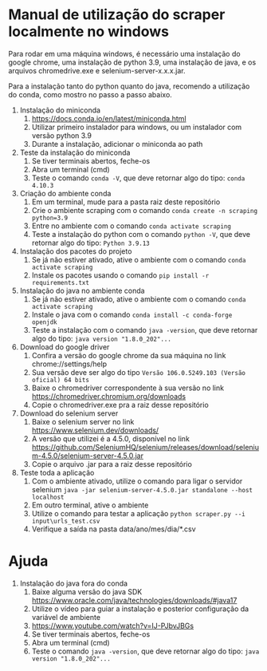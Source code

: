 # Manual de utilização do scraper localmente no windows

Para rodar em uma máquina windows, é necessário uma instalação do google chrome,
uma instalação de python 3.9, uma instalação de java, e os arquivos
chromedrive.exe e selenium-server-x.x.x.jar.

Para a instalação tanto do python quanto do java, recomendo a utilização do conda,
como mostro no passo a passo abaixo.

1. Instalação do miniconda
    1. https://docs.conda.io/en/latest/miniconda.html
    2. Utilizar primeiro instalador para windows, ou um instalador com versão python 3.9
    3. Durante a instalação, adicionar o miniconda ao path
2. Teste da instalação do miniconda
    1. Se tiver terminais abertos, feche-os
    2. Abra um terminal (cmd)
    3. Teste o comando ```conda -V```, que deve retornar algo do tipo: ```conda 4.10.3```
3. Criação do ambiente conda
    1. Em um terminal, mude para a pasta raiz deste repositório
    2. Crie o ambiente scraping com o comando ```conda create -n scraping python=3.9```
    3. Entre no ambiente com o comando ```conda activate scraping```
    4. Teste a instalação do python com o comando ```python -V```, que deve retornar algo do tipo: ```Python 3.9.13```
4. Instalação dos pacotes do projeto
    1. Se já não estiver ativado, ative o ambiente com o comando ```conda activate scraping```
    2. Instale os pacotes usando o comando ```pip install -r requirements.txt```
5. Instalação do java no ambiente conda
    1. Se já não estiver ativado, ative o ambiente com o comando ```conda activate scraping```
    2. Instale o java com o comando ```conda install -c conda-forge openjdk```
    3. Teste a instalação com o comando ```java -version```, que deve retornar algo do tipo: ```java version "1.8.0_202"...```
6. Download do google driver
    1. Confira a versão do google chrome da sua máquina no link chrome://settings/help
    2. Sua versão deve ser algo do tipo ```Versão 106.0.5249.103 (Versão oficial) 64 bits```
    3. Baixe o chromedriver correspondente à sua versão no link https://chromedriver.chromium.org/downloads
    4. Copie o chromedriver.exe pra a raiz desse repositório
7. Download do selenium server
    1. Baixe o selenium server no link https://www.selenium.dev/downloads/
    2. A versão que utilizei é a 4.5.0, disponível no link https://github.com/SeleniumHQ/selenium/releases/download/selenium-4.5.0/selenium-server-4.5.0.jar
    3. Copie o arquivo .jar para a raiz desse repositório
8. Teste toda a aplicação
    1. Com o ambiente ativado, utilize o comando para ligar o servidor selenium ```java -jar selenium-server-4.5.0.jar standalone --host localhost```
    2. Em outro terminal, ative o ambiente
    3. Utilize o comando para testar a aplicação ```python scraper.py --i input\urls_test.csv```
    4. Verifique a saída na pasta data/ano/mes/dia/*.csv

# Ajuda

1. Instalação do java fora do conda
    1. Baixe alguma versão do java SDK https://www.oracle.com/java/technologies/downloads/#java17
    2. Utilize o vídeo para guiar a instalação e posterior configuração da variável de ambiente
    3. https://www.youtube.com/watch?v=IJ-PJbvJBGs
    4. Se tiver terminais abertos, feche-os
    5. Abra um terminal (cmd)
    6. Teste o comando ```java -version```, que deve retornar algo do tipo: ```java version "1.8.0_202"...```
